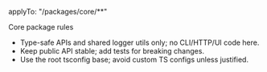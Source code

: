 applyTo: "/packages/core/**"

Core package rules
- Type-safe APIs and shared logger utils only; no CLI/HTTP/UI code here.
- Keep public API stable; add tests for breaking changes.
- Use the root tsconfig base; avoid custom TS configs unless justified.

